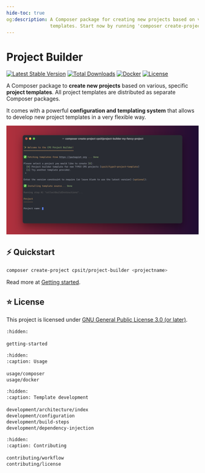 ```yaml
---
hide-toc: true
og:description: A Composer package for creating new projects based on various specific project
                templates. Start now by running 'composer create-project cpsit/project-builder'.
---
```


# Project Builder

[![Latest Stable Version](http://poser.pugx.org/cpsit/project-builder/v)][1]
[![Total Downloads](http://poser.pugx.org/cpsit/project-builder/downloads)][2]
[![Docker](https://img.shields.io/docker/v/cpsit/project-builder?label=docker&sort=semver)][3]
[![License](http://poser.pugx.org/cpsit/project-builder/license)](contributing/license.md)

A Composer package to **create new projects** based on various, specific **project templates**.
All project templates are distributed as separate Composer packages.

It comes with a powerful **configuration and templating system** that allows to develop
new project templates in a very flexible way.

![Screenshot](_static/img/header.png)

## ⚡ Quickstart

```bash
composer create-project cpsit/project-builder <projectname>
```

Read more at [Getting started](getting-started.md).

## ⭐ License

This project is licensed under [GNU General Public License 3.0 (or later)](contributing/license.md).

```{toctree}
:hidden:

getting-started
```

```{toctree}
:hidden:
:caption: Usage

usage/composer
usage/docker
```

```{toctree}
:hidden:
:caption: Template development

development/architecture/index
development/configuration
development/build-steps
development/dependency-injection
```

```{toctree}
:hidden:
:caption: Contributing

contributing/workflow
contributing/license
```

[1]: https://packagist.org/packages/cpsit/project-builder
[2]: https://packagist.org/packages/cpsit/project-builder/stats
[3]: https://hub.docker.com/r/cpsit/project-builder
